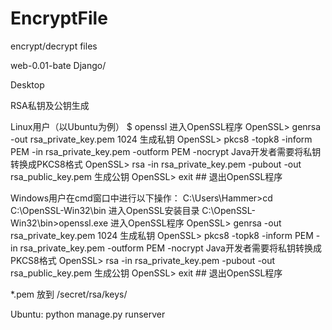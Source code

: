 # EncryptFile
encrypt/decrypt files

web-0.01-bate
Django/

Desktop


RSA私钥及公钥生成

Linux用户（以Ubuntu为例）
$ openssl 进入OpenSSL程序
OpenSSL> genrsa -out rsa_private_key.pem 1024 生成私钥
OpenSSL> pkcs8 -topk8 -inform PEM -in rsa_private_key.pem -outform PEM -nocrypt Java开发者需要将私钥转换成PKCS8格式
OpenSSL> rsa -in rsa_private_key.pem -pubout -out rsa_public_key.pem 生成公钥
OpenSSL> exit ## 退出OpenSSL程序

Windows用户在cmd窗口中进行以下操作：
C:\Users\Hammer>cd C:\OpenSSL-Win32\bin 进入OpenSSL安装目录
C:\OpenSSL-Win32\bin>openssl.exe 进入OpenSSL程序
OpenSSL> genrsa -out rsa_private_key.pem 1024 生成私钥
OpenSSL> pkcs8 -topk8 -inform PEM -in rsa_private_key.pem -outform PEM -nocrypt Java开发者需要将私钥转换成PKCS8格式
OpenSSL> rsa -in rsa_private_key.pem -pubout -out rsa_public_key.pem 生成公钥
OpenSSL> exit ## 退出OpenSSL程序

*.pem 放到 /secret/rsa/keys/

Ubuntu:
python manage.py runserver

